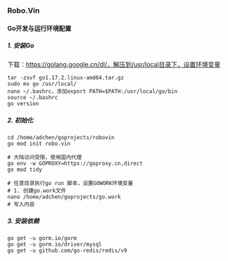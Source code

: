 ### Robo.Vin

#### Go开发与运行环境配置

##### 1. 安装Go

下载：https://golang.google.cn/dl/，解压到/usr/local目录下，设置环境变量

```
tar -zxvf go1.17.2.linux-amd64.tar.gz
sudo mv go /usr/local/
nano ~/.bashrc，添加export PATH=$PATH:/usr/local/go/bin
source ~/.bashrc
go version
```
##### 2. 初始化

```
cd /home/adchen/goprojects/robovin
go mod init robo.vin

# 大陆访问受限，使用国内代理
go env -w GOPROXY=https://goproxy.cn,direct
go mod tidy

# 任意目录执行go run 脚本，设置GOWORK环境变量
# 1. 创建go.work文件
nano /home/adchen/goprojects/go.work
# 写入内容

```

##### 3. 安装依赖

```
go get -u gorm.io/gorm
go get -u gorm.io/driver/mysql
go get -u github.com/go-redis/redis/v9
```
